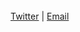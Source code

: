 <br/>
<a href="twitter.com/AmirSakhravi">Twitter</a> |
<a href="mailto:amirhosseinpr184@gmail.com">Email</a>
